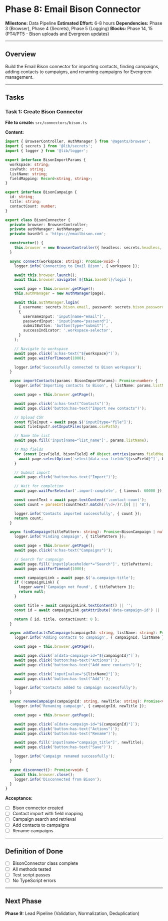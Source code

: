 # Phase 8: Email Bison Connector

**Milestone:** Data Pipeline
**Estimated Effort:** 6-8 hours
**Dependencies:** Phase 3 (Browser), Phase 4 (Secrets), Phase 5 (Logging)
**Blocks:** Phase 14, 15 (PT4/PT5 - Bison uploads and Evergreen updates)

---

## Overview

Build the Email Bison connector for importing contacts, finding campaigns, adding contacts to campaigns, and renaming campaigns for Evergreen management.

---

## Tasks

### Task 1: Create Bison Connector

**File to create:** `src/connectors/bison.ts`

**Content:**
```typescript
import { BrowserController, AuthManager } from '@agents/browser';
import { secrets } from '@lib/secrets';
import { logger } from '@lib/logger';

export interface BisonImportParams {
  workspace: string;
  csvPath: string;
  listName: string;
  fieldMapping: Record<string, string>;
}

export interface BisonCampaign {
  id: string;
  title: string;
  contactCount: number;
}

export class BisonConnector {
  private browser: BrowserController;
  private authManager: AuthManager;
  private baseUrl = 'https://emailbison.com';

  constructor() {
    this.browser = new BrowserController({ headless: secrets.headless, slowMo: secrets.slowMo });
  }

  async connect(workspace: string): Promise<void> {
    logger.info('Connecting to Email Bison', { workspace });

    await this.browser.launch();
    await this.browser.navigate(`${this.baseUrl}/login`);

    const page = this.browser.getPage();
    this.authManager = new AuthManager(page);

    await this.authManager.login(
      { username: secrets.bison.email, password: secrets.bison.password },
      {
        usernameInput: 'input[name="email"]',
        passwordInput: 'input[name="password"]',
        submitButton: 'button[type="submit"]',
        successIndicator: '.workspace-selector',
      }
    );

    // Navigate to workspace
    await page.click(`a:has-text("${workspace}")`);
    await page.waitForTimeout(1000);

    logger.info('Successfully connected to Bison workspace');
  }

  async importContacts(params: BisonImportParams): Promise<number> {
    logger.info('Importing contacts to Bison', { listName: params.listName });

    const page = this.browser.getPage();

    await page.click('a:has-text("Contacts")');
    await page.click('button:has-text("Import new contacts")');

    // Upload CSV
    const fileInput = await page.$('input[type="file"]');
    await fileInput?.setInputFiles(params.csvPath);

    // Name the list
    await page.fill('input[name="list_name"]', params.listName);

    // Map fields
    for (const [csvField, bisonField] of Object.entries(params.fieldMapping)) {
      await page.selectOption(`select[data-csv-field="${csvField}"]`, bisonField);
    }

    // Submit import
    await page.click('button:has-text("Import")');

    // Wait for completion
    await page.waitForSelector('.import-complete', { timeout: 60000 });

    const countText = await page.textContent('.contact-count');
    const count = parseInt(countText?.match(/\\d+/)?.[0] || '0');

    logger.info('Contacts imported successfully', { count });
    return count;
  }

  async findCampaign(titlePattern: string): Promise<BisonCampaign | null> {
    logger.info('Finding campaign', { titlePattern });

    const page = this.browser.getPage();
    await page.click('a:has-text("Campaigns")');

    // Search for campaign
    await page.fill('input[placeholder*="Search"]', titlePattern);
    await page.waitForTimeout(1000);

    const campaignLink = await page.$('a.campaign-title');
    if (!campaignLink) {
      logger.warn('Campaign not found', { titlePattern });
      return null;
    }

    const title = await campaignLink.textContent() || '';
    const id = await campaignLink.getAttribute('data-campaign-id') || '';

    return { id, title, contactCount: 0 };
  }

  async addContactsToCampaign(campaignId: string, listName: string): Promise<void> {
    logger.info('Adding contacts to campaign', { campaignId, listName });

    const page = this.browser.getPage();

    await page.click(`a[data-campaign-id="${campaignId}"]`);
    await page.click('button:has-text("Actions")');
    await page.click('button:has-text("Add more contacts")');

    await page.click(`input[value="${listName}"]`);
    await page.click('button:has-text("Add")');

    logger.info('Contacts added to campaign successfully');
  }

  async renameCampaign(campaignId: string, newTitle: string): Promise<void> {
    logger.info('Renaming campaign', { campaignId, newTitle });

    const page = this.browser.getPage();

    await page.click(`a[data-campaign-id="${campaignId}"]`);
    await page.click('button:has-text("Actions")');
    await page.click('button:has-text("Rename")');

    await page.fill('input[name="campaign_title"]', newTitle);
    await page.click('button:has-text("Save")');

    logger.info('Campaign renamed successfully');
  }

  async disconnect(): Promise<void> {
    await this.browser.close();
    logger.info('Disconnected from Bison');
  }
}
```

**Acceptance:**
- [ ] Bison connector created
- [ ] Contact import with field mapping
- [ ] Campaign search and retrieval
- [ ] Add contacts to campaigns
- [ ] Rename campaigns

---

## Definition of Done

- [ ] BisonConnector class complete
- [ ] All methods tested
- [ ] Test script passes
- [ ] No TypeScript errors

---

## Next Phase

**Phase 9:** Lead Pipeline (Validation, Normalization, Deduplication)
